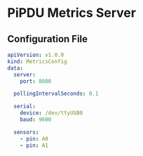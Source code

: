 # PiPDU Metrics Server

## Configuration File

```yaml
apiVersion: v1.0.0
kind: MetricsConfig
data:
  server:
    port: 8000

  pollingIntervalSeconds: 0.1

  serial:
    device: /dev/ttyUSB0
    baud: 9600

  sensors:
    - pin: A0
    - pin: A1
```